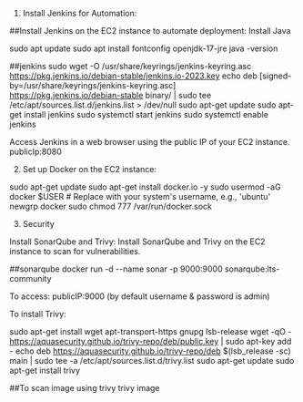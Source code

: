 1. Install Jenkins for Automation:

##Install Jenkins on the EC2 instance to automate deployment: Install Java

sudo apt update
sudo apt install fontconfig openjdk-17-jre
java -version

##jenkins
sudo wget -O /usr/share/keyrings/jenkins-keyring.asc \
https://pkg.jenkins.io/debian-stable/jenkins.io-2023.key
echo deb [signed-by=/usr/share/keyrings/jenkins-keyring.asc] \
https://pkg.jenkins.io/debian-stable binary/ | sudo tee \
/etc/apt/sources.list.d/jenkins.list > /dev/null
sudo apt-get update
sudo apt-get install jenkins
sudo systemctl start jenkins
sudo systemctl enable jenkins

Access Jenkins in a web browser using the public IP of your EC2 instance.
publicIp:8080


2. Set up Docker on the EC2 instance:

sudo apt-get update
sudo apt-get install docker.io -y
sudo usermod -aG docker $USER  # Replace with your system's username, e.g., 'ubuntu'
newgrp docker
sudo chmod 777 /var/run/docker.sock


3. Security

Install SonarQube and Trivy:
Install SonarQube and Trivy on the EC2 instance to scan for vulnerabilities.

##sonarqube
docker run -d --name sonar -p 9000:9000 sonarqube:lts-community

To access:
publicIP:9000 (by default username & password is admin)

To install Trivy:

sudo apt-get install wget apt-transport-https gnupg lsb-release
wget -qO - https://aquasecurity.github.io/trivy-repo/deb/public.key | sudo apt-key add -
echo deb https://aquasecurity.github.io/trivy-repo/deb $(lsb_release -sc) main | sudo tee -a /etc/apt/sources.list.d/trivy.list
sudo apt-get update
sudo apt-get install trivy  


##To scan image using trivy
trivy image <imageid>

